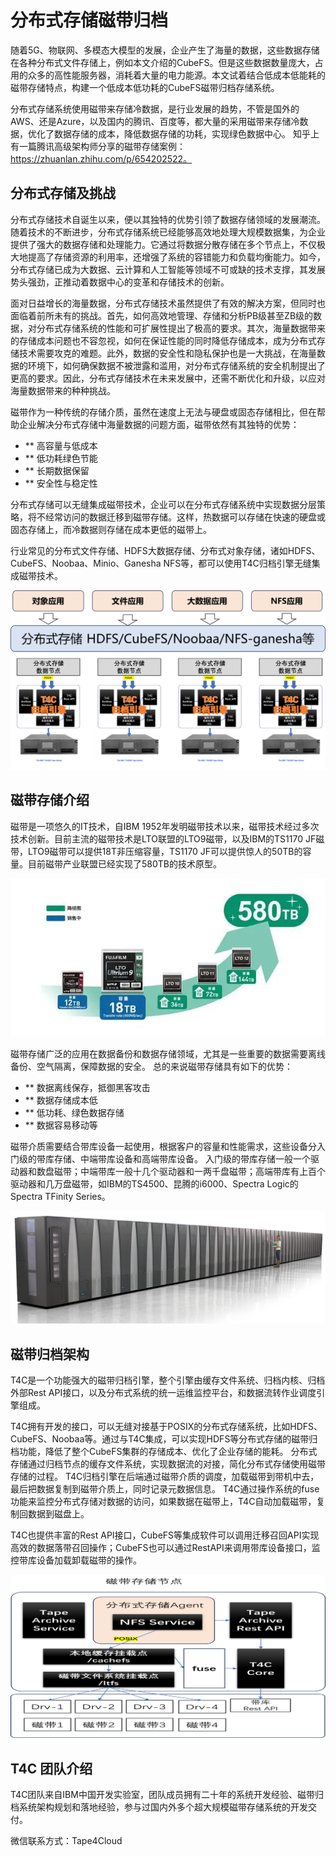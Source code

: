 # 分布式存储磁带归档
随着5G、物联网、多模态大模型的发展，企业产生了海量的数据，这些数据存储在各种分布式文件存储上，例如本文介绍的CubeFS。但是这些数据数量庞大，占用的众多的高性能服务器，消耗着大量的电力能源。本文试着结合低成本低能耗的磁带存储特点，构建一个低成本低功耗的CubeFS磁带归档存储系统。

分布式存储系统使用磁带来存储冷数据，是行业发展的趋势，不管是国外的AWS、还是Azure，以及国内的腾讯、百度等，都大量的采用磁带来存储冷数据，优化了数据存储的成本，降低数据存储的功耗，实现绿色数据中心。 知乎上有一篇腾讯高级架构师分享的磁带存储案例：https://zhuanlan.zhihu.com/p/654202522。


## 分布式存储及挑战
分布式存储技术自诞生以来，便以其独特的优势引领了数据存储领域的发展潮流。随着技术的不断进步，分布式存储系统已经能够高效地处理大规模数据集，为企业提供了强大的数据存储和处理能力。它通过将数据分散存储在多个节点上，不仅极大地提高了存储资源的利用率，还增强了系统的容错能力和负载均衡能力。如今，分布式存储已成为大数据、云计算和人工智能等领域不可或缺的技术支撑，其发展势头强劲，正推动着数据中心的变革和存储技术的创新。

面对日益增长的海量数据，分布式存储技术虽然提供了有效的解决方案，但同时也面临着前所未有的挑战。首先，如何高效地管理、存储和分析PB级甚至ZB级的数据，对分布式存储系统的性能和可扩展性提出了极高的要求。其次，海量数据带来的存储成本问题也不容忽视，如何在保证性能的同时降低存储成本，成为分布式存储技术需要攻克的难题。此外，数据的安全性和隐私保护也是一大挑战，在海量数据的环境下，如何确保数据不被泄露和滥用，对分布式存储系统的安全机制提出了更高的要求。因此，分布式存储技术在未来发展中，还需不断优化和升级，以应对海量数据带来的种种挑战。


磁带作为一种传统的存储介质，虽然在速度上无法与硬盘或固态存储相比，但在帮助企业解决分布式存储中海量数据的问题方面，磁带依然有其独特的优势：
- ** 高容量与低成本
- ** 低功耗绿色节能
- ** 长期数据保留
- ** 安全性与稳定性

分布式存储可以无缝集成磁带技术，企业可以在分布式存储系统中实现数据分层策略，将不经常访问的数据迁移到磁带存储。这样，热数据可以存储在快速的硬盘或固态存储上，而冷数据则存储在成本更低的磁带上。

行业常见的分布式文件存储、HDFS大数据存储、分布式对象存储，诸如HDFS、CubeFS、Noobaa、Minio、Ganesha NFS等，都可以使用T4C归档引擎无缝集成磁带技术。

![arc](./storage.png)



## 磁带存储介绍
磁带是一项悠久的IT技术，自IBM 1952年发明磁带技术以来，磁带技术经过多次技术创新。目前主流的磁带技术是LTO联盟的LTO9磁带，以及IBM的TS1170 JF磁带，LTO9磁带可以提供18T非压缩容量，TS1170 JF可以提供惊人的50TB的容量。目前磁带产业联盟已经实现了580TB的技术原型。 

![arc](./580T.png)

磁带存储广泛的应用在数据备份和数据存储领域，尤其是一些重要的数据需要离线备份、空气隔离，保障数据的安全。 
总的来说磁带存储具有如下的优势：
- ** 数据离线保存，抵御黑客攻击
- ** 数据存储成本低
- ** 低功耗、绿色数据存储
- ** 数据容易移动等

磁带介质需要结合带库设备一起使用，根据客户的容量和性能需求，这些设备分入门级的带库存储、中端带库设备和高端带库设备。 入门级的带库存储一般一个驱动器和数盘磁带；中端带库一般十几个驱动器和一两千盘磁带；高端带库有上百个驱动器和几万盘磁带，如IBM的TS4500、昆腾的i6000、Spectra Logic的Spectra TFinity Series。

![arc](./spectra.png)



## 磁带归档架构
T4C是一个功能强大的磁带归档引擎，整个引擎由缓存文件系统、归档内核、归档外部Rest API接口，以及分布式系统的统一运维监控平台，和数据流转作业调度引擎组成。 

T4C拥有开发的接口，可以无缝对接基于POSIX的分布式存储系统，比如HDFS、CubeFS、Noobaa等。通过与T4C集成，可以实现HDFS等分布式存储的磁带归档功能，降低了整个CubeFS集群的存储成本、优化了企业存储的能耗。 分布式存储通过归档节点的缓存文件系统，实现数据流的对接，简化分布式存储使用磁带存储的过程。 T4C归档引擎在后端通过磁带介质的调度，加载磁带到带机中去，最后把数据复制到磁带介质上，同时记录元数据信息。 T4C通过操作系统的fuse功能来监控分布式存储对数据的访问，如果数据在磁带上，T4C自动加载磁带，复制回数据到磁盘上。

T4C也提供丰富的Rest API接口，CubeFS等集成软件可以调用迁移召回API实现高效的数据落带召回操作；CubeFS也可以通过RestAPI来调用带库设备接口，监控带库设备加载卸载磁带的操作。 

![arc](./t4c.png)



## T4C 团队介绍
T4C团队来自IBM中国开发实验室，团队成员拥有二十年的系统开发经验、磁带归档系统架构规划和落地经验，参与过国内外多个超大规模磁带存储系统的开发交付。

微信联系方式：Tape4Cloud
